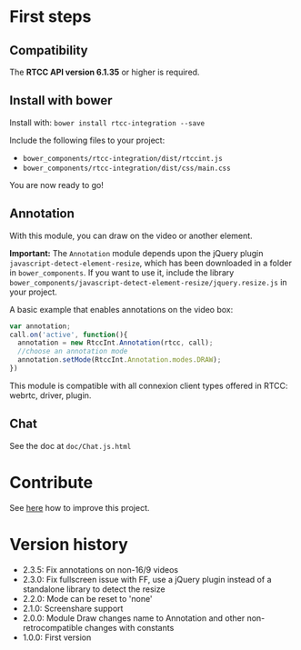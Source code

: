 # First steps 

## Compatibility

The **RTCC API version 6.1.35** or higher is required.

## Install with bower

Install with: `bower install rtcc-integration --save`

Include the following files to your project:

 * `bower_components/rtcc-integration/dist/rtccint.js`
 * `bower_components/rtcc-integration/dist/css/main.css`

You are now ready to go!


## Annotation

With this module, you can draw on the video or another element.

**Important:**
The `Annotation` module depends upon the jQuery plugin `javascript-detect-element-resize`, which has been downloaded in a folder in `bower_components`.
If you want to use it, include the library `bower_components/javascript-detect-element-resize/jquery.resize.js` in your project.

A basic example that enables annotations on the video box:
```javascript
var annotation;
call.on('active', function(){
  annotation = new RtccInt.Annotation(rtcc, call);
  //choose an annotation mode
  annotation.setMode(RtccInt.Annotation.modes.DRAW);
})
```


This module is compatible with all connexion client types offered in RTCC: webrtc, driver, plugin.

## Chat

See the doc at `doc/Chat.js.html`


# Contribute

See [here](contribute.md) how to improve this project.

# Version history

* 2.3.5: Fix annotations on non-16/9 videos
* 2.3.0: Fix fullscreen issue with FF, use a jQuery plugin instead of a standalone library to detect the resize
* 2.2.0: Mode can be reset to 'none'
* 2.1.0: Screenshare support
* 2.0.0: Module Draw changes name to Annotation and other non-retrocompatible changes with constants
* 1.0.0: First version